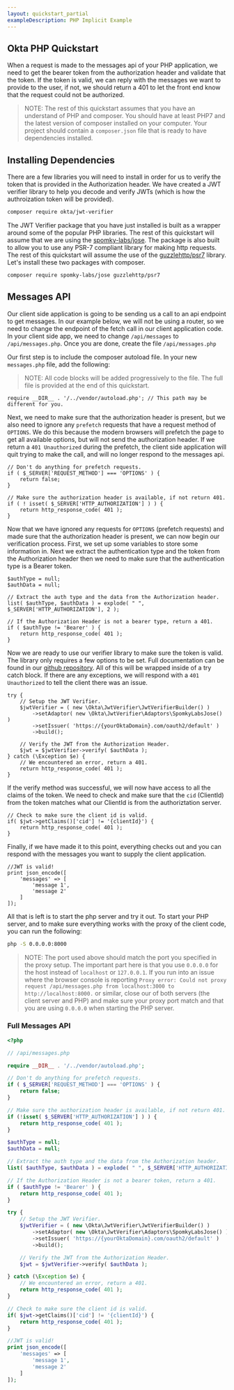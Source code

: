 ```yaml
---
layout: quickstart_partial
exampleDescription: PHP Implicit Example
---
```


## Okta PHP Quickstart

When a request is made to the messages api of your PHP application, we need to get the bearer token from the
authorization header and validate that the token. If the token is valid, we can reply with the messages we want to
provide to the user, if not, we should return a 401 to let the front end know that the request could not be authorized.

> NOTE: The rest of this quickstart assumes that you have an understand of PHP and composer. You should have at least
 PHP7 and the latest version of composer installed on your computer. Your project should contain a `composer.json`
 file that is ready to have dependencies installed.

## Installing Dependencies
There are a few libraries you will need to install in order for us to verify the token that is provided in the
Authorization header. We have created a JWT verifier library to help you decode and verify JWTs (which is how the
authroization token will be provided).

```bash
composer require okta/jwt-verifier
```

The JWT Verifier package that you have just installed is built as a wrapper around some of the popular PHP libraries.
 The rest of this quickstart will assume that we are using the [spomky-labs/jose](https://packagist.org/packages/spomky-labs/jose).
The package is also built to allow you to use any PSR-7 compliant library for making http requests. The rest of this
quickstart will assume the use of the [guzzlehttp/psr7](https://packagist.org/packages/guzzlehttp/psr7) library.
Let's install these two packages with composer.

```bash
composer require spomky-labs/jose guzzlehttp/psr7
```

## Messages API
Our client side application is going to be sending us a call to an api endpoint to get messages. In our example below,
 we will not be using a router, so we need to change the endpoint of the fetch call in our client application code.
 In your client side app, we need to change `/api/messages` to `/api/messages.php`. Once you are done, create the
 file `/api/messages.php`

Our first step is to include the composer autoload file.  In your new `messages.php` file, add the following:

> NOTE: All code blocks will be added progressively to the file. The full file is provided at the end of this quickstart.

```php?start_inline=true
require __DIR__ . '/../vendor/autoload.php'; // This path may be different for you.
```

Next, we need to make sure that the authorization header is present, but we also need to ignore any `prefetch`
requests that have a request method of `OPTIONS`. We do this because the modern browsers will prefetch the page to
get all available options, but will not send the authorization header. If we return a `401 Unauthorized` during the
prefetch, the client side application will quit trying to make the call, and will no longer respond to the messages
api.

```php?start_inline=true
// Don't do anything for prefetch requests.
if ( $_SERVER['REQUEST_METHOD'] === 'OPTIONS' ) {
    return false;
}

// Make sure the authorization header is available, if not return 401.
if ( ! isset( $_SERVER['HTTP_AUTHORIZATION'] ) ) {
    return http_response_code( 401 );
}
```

Now that we have ignored any requests for `OPTIONS` (prefetch requests) and made sure that the authorization header
is present, we can now begin our verification process.  First, we set up some variables to store some information in.
 Next we extract the authentication type and the token from the Authorization header then we need to make sure that
 the authentication type is a Bearer token.

```php?start_inline=true
$authType = null;
$authData = null;

// Extract the auth type and the data from the Authorization header.
list( $authType, $authData ) = explode( " ", $_SERVER['HTTP_AUTHORIZATION'], 2 );

// If the Authorization Header is not a bearer type, return a 401.
if ( $authType != 'Bearer' ) {
    return http_response_code( 401 );
}

```

Now we are ready to use our verifier library to make sure the token is valid. The library only requires a few options
 to be set. Full documentation can be found in our [github repository](https://github.com/okta/okta-jwt-verifier-php).
 All of this will be wrapped inside of a try catch block. If there are any exceptions, we will respond with a `401
 Unauthorized` to tell the client there was an issue.

```php?start_inline=true
try {
    // Setup the JWT Verifier.
    $jwtVerifier = ( new \Okta\JwtVerifier\JwtVerifierBuilder() )
        ->setAdaptor( new \Okta\JwtVerifier\Adaptors\SpomkyLabsJose() )
        ->setIssuer( 'https://{yourOktaDomain}.com/oauth2/default' )
        ->build();

    // Verify the JWT from the Authorization Header.
    $jwt = $jwtVerifier->verify( $authData );
} catch (\Exception $e) {
    // We encountered an error, return a 401.
    return http_response_code( 401 );
}
```

If the verify method was successful, we will now have access to all the claims of the token. We need to check and
make sure that the `cid` (ClientId) from the token matches what our ClientId is from the authoriztation server.

```php?start_inline=true
// Check to make sure the client id is valid.
if( $jwt->getClaims()['cid'] != '{clientId}') {
    return http_response_code( 401 );
}
```

Finally, if we have made it to this point, everything checks out and you can respond with the messages you want to
supply the client application.

```php?start_inline=true
//JWT is valid!
print json_encode([
    'messages' => [
        'message 1',
        'message 2'
    ]
]);
```

All that is left is to start the php server and try it out. To start your PHP server, and to make sure everything
works with the proxy of the client code, you can run the following:

```bash
php -S 0.0.0.0:8000
```

> NOTE: The port used above should match the port you specified in the proxy setup. The important part here is that
you use `0.0.0.0` for the host instead of `localhost` or `127.0.0.1`.  If you run into an issue where the browser
console is reporting `Proxy error: Could not proxy request /api/messages.php from localhost:3000 to
http://localhost:8000.` or similar, close our of both servers (the client server and PHP) and make sure your proxy
port match and that you are using `0.0.0.0` when starting the PHP server.

### Full Messages API

```php
<?php

// /api/messages.php

require __DIR__ . '/../vendor/autoload.php';

// Don't do anything for prefetch requests.
if ( $_SERVER['REQUEST_METHOD'] === 'OPTIONS' ) {
    return false;
}

// Make sure the authorization header is available, if not return 401.
if (!isset( $_SERVER['HTTP_AUTHORIZATION'] ) ) {
    return http_response_code( 401 );
}

$authType = null;
$authData = null;

// Extract the auth type and the data from the Authorization header.
list( $authType, $authData ) = explode( " ", $_SERVER['HTTP_AUTHORIZATION'], 2 );

// If the Authorization Header is not a bearer token, return a 401.
if ( $authType != 'Bearer' ) {
    return http_response_code( 401 );
}

try {
    // Setup the JWT Verifier.
    $jwtVerifier = ( new \Okta\JwtVerifier\JwtVerifierBuilder() )
        ->setAdaptor( new \Okta\JwtVerifier\Adaptors\SpomkyLabsJose() )
        ->setIssuer( 'https://{yourOktaDomain}.com/oauth2/default' )
        ->build();

    // Verify the JWT from the Authorization Header.
    $jwt = $jwtVerifier->verify( $authData );

} catch (\Exception $e) {
    // We encountered an error, return a 401.
    return http_response_code( 401 );
}

// Check to make sure the client id is valid.
if( $jwt->getClaims()['cid'] != '{clientId}') {
    return http_response_code( 401 );
}

//JWT is valid!
print json_encode([
    'messages' => [
        'message 1',
        'message 2'
    ]
]);

```